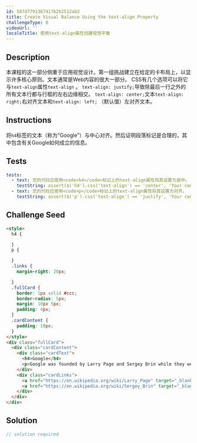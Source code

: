 ```yaml
---
id: 587d7791367417b2b2512ab3
title: Create Visual Balance Using the text-align Property
challengeType: 0
videoUrl: ''
localeTitle: 使用text-align属性创建视觉平衡
---
```


## Description
<section id="description">本课程的这一部分侧重于应用视觉设计。第一组挑战建立在给定的卡布局上，以显示许多核心原则。文本通常是Web内容的很大一部分。 CSS有几个选项可以将它与<code>text-align</code>属性<code>text-align</code> 。 <code>text-align: justify;</code>导致除最后一行之外的所有文本行都与行框的左右边缘相交。 <code>text-align: center;</code>文本<code>text-align: right;</code>右对齐文本和<code>text-align: left;</code> （默认值）左对齐文本。 </section>

## Instructions
<section id="instructions">将<code>h4</code>标签的文本（称为“Google”）与中心对齐。然后证明段落标记是合理的，其中包含有关Google如何成立的信息。 </section>

## Tests
<section id='tests'>

```yml
tests:
  - text: 您的代码应使用<code>h4</code>标记上的text-align属性将其设置为居中。
    testString: assert($('h4').css('text-align') == 'center', 'Your code should use the text-align property on the <code>h4</code> tag to set it to center.');
  - text: 您的代码应使用<code>p</code>标记上的text-align属性将其设置为对齐。
    testString: assert($('p').css('text-align') == 'justify', 'Your code should use the text-align property on the <code>p</code> tag to set it to justify.');

```

</section>

## Challenge Seed
<section id='challengeSeed'>

<div id='html-seed'>

```html
<style>
  h4 {

  }
  p {

  }
  .links {
    margin-right: 20px;

  }
  .fullCard {
    border: 1px solid #ccc;
    border-radius: 5px;
    margin: 10px 5px;
    padding: 4px;
  }
  .cardContent {
    padding: 10px;
  }
</style>
<div class="fullCard">
  <div class="cardContent">
    <div class="cardText">
      <h4>Google</h4>
      <p>Google was founded by Larry Page and Sergey Brin while they were Ph.D. students at Stanford University.</p>
    </div>
    <div class="cardLinks">
      <a href="https://en.wikipedia.org/wiki/Larry_Page" target="_blank" class="links">Larry Page</a>
      <a href="https://en.wikipedia.org/wiki/Sergey_Brin" target="_blank" class="links">Sergey Brin</a>
    </div>
  </div>
</div>

```

</div>



</section>

## Solution
<section id='solution'>

```js
// solution required
```
</section>
